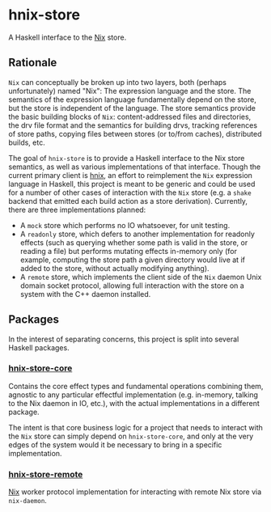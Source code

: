 # hnix-store

A Haskell interface to the [Nix] store.

[Nix]: https://nixos.org/nix

## Rationale

`Nix` can conceptually be broken up into two layers, both (perhaps
unfortunately) named "Nix": The expression language and the store.
The semantics of the expression language fundamentally depend on the
store, but the store is independent of the language. The store
semantics provide the basic building blocks of `Nix`:
content-addressed files and directories, the drv file format and the
semantics for building drvs, tracking references of store paths,
copying files between stores (or to/from caches), distributed builds,
etc.

The goal of `hnix-store` is to provide a Haskell interface to the Nix
store semantics, as well as various implementations of that interface.
Though the current primary client is [hnix], an effort to reimplement
the `Nix` expression language in Haskell, this project is meant to be
generic and could be used for a number of other cases of interaction
with the `Nix` store (e.g. a `shake` backend that emitted each build
action as a store derivation). Currently, there are three
implementations planned:

* A `mock` store which performs no IO whatsoever, for unit testing.
* A `readonly` store, which defers to another implementation for
  readonly effects (such as querying whether some path is valid in the
  store, or reading a file) but performs mutating effects in-memory
  only (for example, computing the store path a given directory would
  live at if added to the store, without actually modifying anything).
* A `remote` store, which implements the client side of the `Nix`
  daemon Unix domain socket protocol, allowing full interaction with
  the store on a system with the C++ daemon installed.

[hnix]: https://github.com/haskell-nix/hnix

## Packages

In the interest of separating concerns, this project is split into
several Haskell packages.

### [hnix-store-core]

Contains the core effect types and
fundamental operations combining them, agnostic to any particular
effectful implementation (e.g. in-memory, talking to the Nix daemon in
IO, etc.), with the actual implementations in a different package.

The intent is that core business logic for a project that needs to
interact with the `Nix` store can simply depend on `hnix-store-core`,
and only at the very edges of the system would it be necessary to
bring in a specific implementation.

### [hnix-store-remote]

[Nix] worker protocol implementation for interacting with remote Nix store
via `nix-daemon`.

[hnix-store-core]: ./hnix-store-core
[hnix-store-remote]: ./hnix-store-remote
